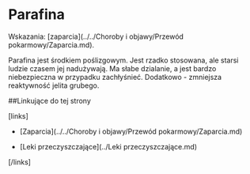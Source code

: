 # Parafina

Wskazania: [zaparcia](../../Choroby i objawy/Przewód pokarmowy/Zaparcia.md).



Parafina jest środkiem poślizgowym. Jest rzadko stosowana, ale starsi ludzie czasem jej nadużywają. Ma słabe dzialanie, a jest bardzo niebezpieczna w przypadku zachłyśnieć. Dodatkowo - zmniejsza reaktywność jelita grubego.



##Linkujące do tej strony

[links]

- [Zaparcia](../../Choroby i objawy/Przewód pokarmowy/Zaparcia.md)

- [Leki przeczyszczające](../Leki przeczyszczające.md)


[/links]











